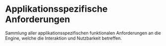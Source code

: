 # Applikationsspezifische Anforderungen

Sammlung aller applikationsspezifischen funktionalen Anforderungen an die Engine, welche die Interaktion und Nutzbarkeit betreffen.